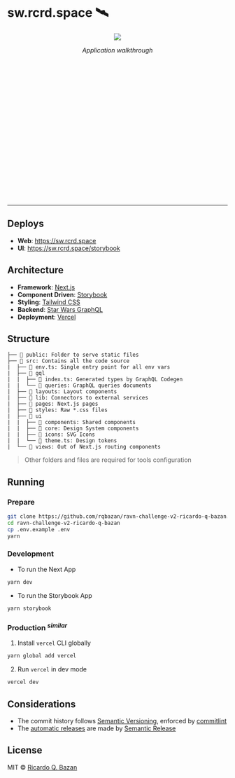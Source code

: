 # sw.rcrd.space 🛰

<div align="center" style="height:360px;margin-bottom:32px;">
  <a href="https://www.loom.com/share/0852e775ad6946f3939137eb47bd2458">
    <img src="https://cdn.loom.com/sessions/thumbnails/0852e775ad6946f3939137eb47bd2458-with-play.gif">
  </a>
  <p><em>Application walkthrough</em></p>
</div>

---

## Deploys

- **Web**: https://sw.rcrd.space
- **UI**: https://sw.rcrd.space/storybook

## Architecture

- **Framework**: [Next.js](https://nextjs.org)
- **Component Driven**: [Storybook](https://storybook.js.org)
- **Styling**: [Tailwind CSS](https://tailwindcss.com)
- **Backend**: [Star Wars GraphQL](https://swapi-graphql.netlify.app)
- **Deployment**: [Vercel](https://vercel.com)

## Structure

```
├── 📁 public: Folder to serve static files
├── 📂 src: Contains all the code source
|  ├── 📄 env.ts: Single entry point for all env vars
|  ├── 📂 gql
|  |  ├── 📄 index.ts: Generated types by GraphQL Codegen
|  |  └── 📁 queries: GraphQL queries documents
|  ├── 📁 layouts: Layout components
|  ├── 📁 lib: Connectors to external services
|  ├── 📁 pages: Next.js pages
|  ├── 📂 styles: Raw *.css files
|  ├── 📂 ui
|  |  ├── 📁 components: Shared components
|  |  ├── 📁 core: Design System components
|  |  ├── 📁 icons: SVG Icons
|  |  └── 📄 theme.ts: Design tokens
|  └── 📁 views: Out of Next.js routing components
```

> Other folders and files are required for tools configuration

## Running

### Prepare

```bash
git clone https://github.com/rqbazan/ravn-challenge-v2-ricardo-q-bazan.git
cd ravn-challenge-v2-ricardo-q-bazan
cp .env.example .env
yarn
```

### Development

- To run the Next App

```bash
yarn dev

```

- To run the Storybook App

```bash
yarn storybook

```

### Production <sup>_similar_</sup>

1. Install `vercel` CLI globally

```bash
yarn global add vercel
```

2. Run `vercel` in dev mode

```bash
vercel dev
```

## Considerations

- The commit history follows [Semantic Versioning](https://semver.org/), enforced by [commitlint](https://github.com/conventional-changelog/commitlint)
- The [automatic releases](./.github/workflows/release.yml) are made by [Semantic Release](https://github.com/semantic-release/semantic-release)

## License

MIT © [Ricardo Q. Bazan](https://rcrd.space)
